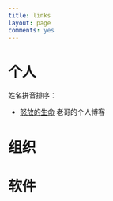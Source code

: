 ```yaml
---
title: links
layout: page
comments: yes
---
```


# 个人

姓名拼音排序：

- [怒放的生命](http://blog.wzgtech.com) 老哥的个人博客

# 组织

# 软件



